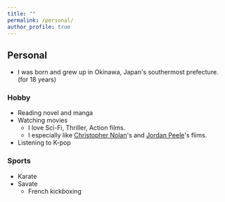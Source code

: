 ```yaml
---
title: ""
permalink: /personal/
author_profile: true
---
```


## Personal 
* I was born and grew up in Okinawa, Japan's southermost prefecture. (for 18 years)


### Hobby
* Reading novel and manga 
* Watching movies 
     * I love Sci-Fi, Thriller, Action films.
     * I especially like [Christopher Nolan](https://www.imdb.com/name/nm0634240/)'s and [Jordan Peele](https://www.imdb.com/name/nm1443502/)'s flims.
* Listening to K-pop

### Sports
* Karate 
* Savate
    * French kickboxing
